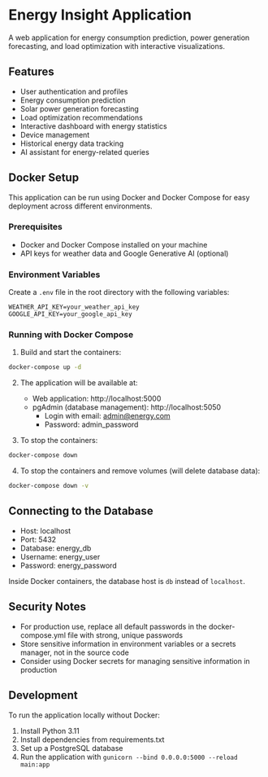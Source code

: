 # Energy Insight Application

A web application for energy consumption prediction, power generation forecasting, and load optimization with interactive visualizations.

## Features

- User authentication and profiles
- Energy consumption prediction
- Solar power generation forecasting
- Load optimization recommendations
- Interactive dashboard with energy statistics
- Device management
- Historical energy data tracking
- AI assistant for energy-related queries

## Docker Setup

This application can be run using Docker and Docker Compose for easy deployment across different environments.

### Prerequisites

- Docker and Docker Compose installed on your machine
- API keys for weather data and Google Generative AI (optional)

### Environment Variables

Create a `.env` file in the root directory with the following variables:

```
WEATHER_API_KEY=your_weather_api_key
GOOGLE_API_KEY=your_google_api_key
```

### Running with Docker Compose

1. Build and start the containers:

```bash
docker-compose up -d
```

2. The application will be available at:
   - Web application: http://localhost:5000
   - pgAdmin (database management): http://localhost:5050
     - Login with email: admin@energy.com
     - Password: admin_password

3. To stop the containers:

```bash
docker-compose down
```

4. To stop the containers and remove volumes (will delete database data):

```bash
docker-compose down -v
```

## Connecting to the Database

- Host: localhost
- Port: 5432
- Database: energy_db
- Username: energy_user
- Password: energy_password

Inside Docker containers, the database host is `db` instead of `localhost`.

## Security Notes

- For production use, replace all default passwords in the docker-compose.yml file with strong, unique passwords
- Store sensitive information in environment variables or a secrets manager, not in the source code
- Consider using Docker secrets for managing sensitive information in production

## Development

To run the application locally without Docker:

1. Install Python 3.11
2. Install dependencies from requirements.txt
3. Set up a PostgreSQL database
4. Run the application with `gunicorn --bind 0.0.0.0:5000 --reload main:app`